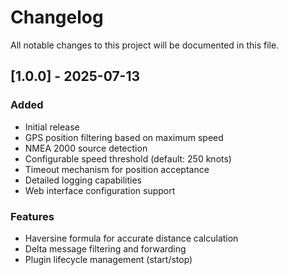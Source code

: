 # Changelog

All notable changes to this project will be documented in this file.

## [1.0.0] - 2025-07-13

### Added
- Initial release
- GPS position filtering based on maximum speed
- NMEA 2000 source detection
- Configurable speed threshold (default: 250 knots)
- Timeout mechanism for position acceptance
- Detailed logging capabilities
- Web interface configuration support

### Features
- Haversine formula for accurate distance calculation
- Delta message filtering and forwarding
- Plugin lifecycle management (start/stop)
